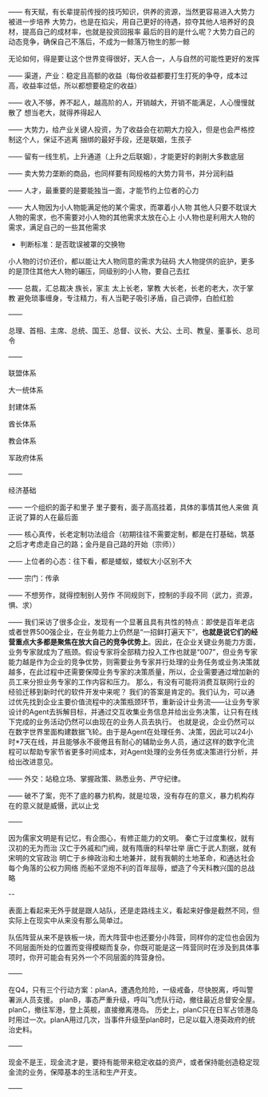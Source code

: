 ——
有天赋，有长辈提前传授的技巧知识，供养的资源，当然更容易进入大势力被进一步培养
大势力，也是在掐尖，用自己更好的待遇，掠夺其他人培养好的良材，提高自己的成材率，也就是投资回报率
最后的目的是什么呢？大势力自己的动态竞争，确保自己不落后，不成为一鲸落万物生的那一鲸

无论如何，得是要让这个世界变得很好，天人合一，人与自然的可能性更好的发挥

——
渠道，产业：稳定且高额的收益（每份收益都要打生打死的争夺，成本过高，收益率过低，所以都想要稳定的收益）

——
收入不够，养不起人，越高阶的人，开销越大，开销不能满足，人心慢慢就散了
想当老大，就得养得起人

——
大势力，给产业关键人投资，为了收益会在初期大力投入，但是也会严格控制这个人，保证不逃离
捆绑的最好手段，还是联姻，生孩子

——
留有一线生机，上升通道（上升之后联姻），才能更好的剥削大多数底层

——
卖大势力垄断的商品，也同样要有同规格的大势力背书，并分润利益

——
人才，最重要的是要能独当一面，才能节约上位者的心力

——
大人物因为小人物能满足他的某个需求，而罩着小人物
其他人只要不耽误大人物的需求，也不需要对小人物的其他需求太放在心上
小人物也是利用大人物的需求，满足自己的一些其他需求

- 判断标准：是否耽误被罩的交换物

小人物的讨价还价，都以能让大人物同意的需求为砝码
大人物提供的庇护，更多的是顶住其他大人物的碾压，同级别的小人物，要自己去扛

——
总裁，汇总裁决
族长，家主
太上长老，掌教
大长老，长老的老大，次于掌教
避免琐事缠身，专注精力，有人当靶子吸引矛盾，自己调停，白脸红脸

——

总理、首相、主席、总统、国王、总督、议长、大公、土司、教皇、董事长、总司令

——

联盟体系

大一统体系

封建体系

酋长体系

教会体系

军政府体系

——

经济基础

——
一个组织的面子和里子
里子要有，面子高高挂着，具体的事情其他人来做
真正说了算的人在最后面

——
核心真传，长老定制功法组合（初期往往不需要定制，都是在打基础，筑基之后才考虑走自己的路；金丹是自己路的开始（宗师））

——
上位者的心态：往下看，都是蝼蚁，蝼蚁大小区别不大

——
宗门：传承

——
不想劳作，就得控制别人劳作
不同规则下，控制的手段不同（武力，资源，惧、求）

——
我们采访了很多企业，发现有一个显著且具有共性的特点：即使是百年老店或者世界500强企业，在业务能力上仍然是“一招鲜打遍天下”，**也就是说它们的经营重点大多都是聚焦在放大自己的竞争优势上**。因此，在企业关键业务能力方面，业务专家就成为了瓶颈。假设专家将全部精力投入工作也就是“007”，但业务专家能力越是作为企业的竞争优势，则需要业务专家并行处理的业务任务或业务决策就越多，在此过程中还需要保障业务专家的决策质量，所以，企业需要通过增加新的员工来分担业务专家的工作内容和压力。
那么，有没有可能将消费互联网行业的经验迁移到新时代的软件开发中来呢？
我们的答案是肯定的。我们认为，可以通过优先找到企业主要价值流程中的决策瓶颈环节，重新设计业务流——让业务专家设计的Agent去拆解目标，并通过交互收集业务信息并给出业务决策，让只有在线下完成的业务活动仍然可以由现在的业务人员去执行。
也就是说，企业仍然可以在数字世界里面构建数据飞轮。由于是Agent在处理任务、决策，因此可以24小时*7天在线，并且能够永不疲倦且有耐心的辅助业务人员，通过这样的数字化流程可以帮助专家节省更多时间成本，对Agent处理的业务任务或决策进行分析，并给出改进意见。

——
外交：站稳立场、掌握政策、熟悉业务、严守纪律。

——
破不了案，兜不了底的暴力机构，就是垃圾，没有存在的意义，暴力机构存在的意义就是威慑，武以止戈

——

因为儒家文明是有记忆，有企图心，有修正能力的文明。
秦亡于过度集权，就有汉初的无为而治
汉亡于外戚和门阀，就有隋唐的科举壮举
唐亡于武人割据，就有宋明的文官政治
明亡于乡绅政治和土地兼并，就有我朝的土地革命，和通达社会每个角落的公权力网络
而船不坚炮不利的百年屈辱，塑造了今天科教兴国的总战略

--

表面上看起来无外乎就是跟人站队，还是走路线主义，看起来好像是截然不同，但实际上在现实中从来没有那么简单过。

队伍阵营从来不是铁板一块，而大阵营中也还要分小阵营，同样你的定位也会因为不同层面所处的位置而变得模糊而复杂，你既可能是这一阵营同时在涉及到具体事项时，你开可能会有另外一个不同层面的阵营身份。

——

在Q4，只有三个行动方案：planA，遭遇危险险，一级戒备，尽快脱离，呼叫警署派人员支援。
planB，事态严重升级，呼叫飞虎队行动，撤往最近总督安全屋。
planC，撤往军港，登上英舰，直接撤离港岛。
历史上，planC只在日军占领港岛时用过一次。planA用过几次，当事件升级至planB时，已足以载入港英政府的统治史料。

——

现金不是王，现金流才是，要持有能带来稳定收益的资产，或者保持能创造稳定现金流的业务，保障基本的生活和生产开支。

——

